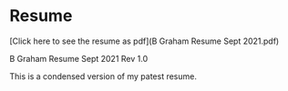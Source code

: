 # Resume
[Click here to see the resume as pdf](B Graham Resume Sept 2021.pdf)

B Graham Resume Sept 2021 Rev 1.0

This is a condensed version of my patest resume.
